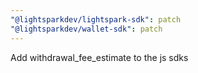 ```yaml
---
"@lightsparkdev/lightspark-sdk": patch
"@lightsparkdev/wallet-sdk": patch
---
```


Add withdrawal_fee_estimate to the js sdks
